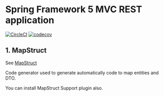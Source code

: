 # Spring Framework 5 MVC REST application

[![CircleCI](https://circleci.com/gh/lparisot/spring5-mvc-rest.svg?style=svg)](https://circleci.com/gh/lparisot/spring5-mvc-rest)
[![codecov](https://codecov.io/gh/lparisot/spring5-mvc-rest/branch/master/graph/badge.svg)](https://codecov.io/gh/lparisot/spring5-mvc-rest)

## 1. MapStruct

See [MapStruct](http://mapstruct.org/)

Code generator used to generate automatically code to map entities and DTO.

You can install MapStruct Support plugin also.